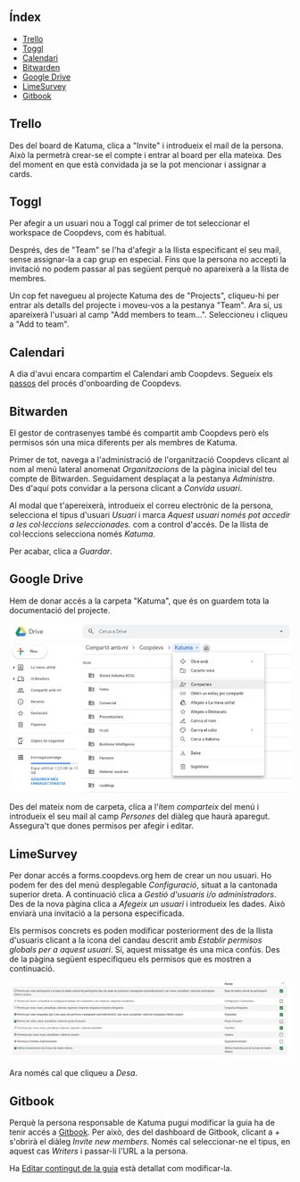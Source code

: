 ## Índex

- [Trello](#trello)
- [Toggl](#toggl)
- [Calendari](#calendari)
- [Bitwarden](#bitwarden)
- [Google Drive](#google-drive)
- [LimeSurvey](#limesurvey)
- [Gitbook](#gitbook)

## Trello

Des del board de Katuma, clica a "Invite" i introdueix el mail de la persona. Això la permetrà crear-se el compte i entrar al board per ella mateixa. Des del moment en que està convidada ja se la pot mencionar i assignar a cards.

## Toggl

Per afegir a un usuari nou a Toggl cal primer de tot seleccionar el workspace de Coopdevs, com és habitual.

Després, des de "Team" se l'ha d'afegir a la llista especificant el seu mail, sense assignar-la a cap grup en especial. Fins que la persona no accepti la invitació no podem passar al pas següent perquè no apareixerà a la llista de membres.

Un cop fet navegueu al projecte Katuma des de "Projects", cliqueu-hi per entrar als detalls del projecte i moveu-vos a la pestanya "Team". Ara sí, us apareixerà l'usuari al camp "Add members to team...". Seleccioneu i cliqueu a "Add to team".

## Calendari

A dia d'avui encara compartim el Calendari amb Coopdevs. Segueix els [passos](https://github.com/coopdevs/handbook/wiki/Proc%C3%A9s-d%27onboarding#calendari) del procés d'onboarding de Coopdevs.

## Bitwarden

El gestor de contrasenyes també és compartit amb Coopdevs però els permisos són una mica diferents per als membres de Katuma.

Primer de tot, navega a l'administració de l'organització Coopdevs clicant al nom al menú lateral anomenat _Organitzacions_ de la pàgina inicial del teu compte de Bitwarden. Seguidament desplaçat a la pestanya _Administra_. Des d'aquí pots convidar a la persona clicant a _Convida usuari_.

Al modal que t'apereixerà, introdueix el correu electrònic de la persona, selecciona el tipus d'usuari _Usuari_ i marca _Aquest usuari només pot accedir a les col·leccions seleccionades._ com a control d'accés. De la llista de col·leccions selecciona només _Katuma_.

Per acabar, clica a _Guardar_.

## Google Drive

Hem de donar accés a la carpeta "Katuma", que és on guardem tota la documentació del projecte.

![](img/share_gdrive.png)

Des del mateix nom de carpeta, clica a l'ítem _comparteix_ del menú i introdueix el seu mail al camp _Persones_ del diàleg que haurà aparegut. Assegura't que dones permisos per afegir i editar.

## LimeSurvey

Per donar accés a forms.coopdevs.org hem de crear un nou usuari. Ho podem fer des del menú desplegable _Configuració_, situat a la cantonada superior dreta. A continuació clica a _Gestió d'usuaris i/o administradors_. Des de la nova pàgina clica a _Afegeix un usuari_ i introdueix les dades. Això enviarà una invitació a la persona especificada.

Els permisos concrets es poden modificar posteriorment des de la llista d'usuaris clicant a la icona del candau descrit amb _Establir permisos globals per a aquest usuari_. Sí, aquest missatge és una mica confús. Des de la pàgina següent especifiqueu els permisos que es mostren a continuació.

![](img/limesurvey_user_permissions.png)

Ara només cal que cliqueu a _Desa_.

## Gitbook

Perquè la persona responsable de Katuma pugui modificar la guia ha de tenir accés a [Gitbook](https://www.gitbook.com/). Per això, des del dashboard de Gitbook, clicant a _+_ s'obrirà el diàleg _Invite new members_. Només cal seleccionar-ne el tipus, en aquest cas _Writers_ i passar-li l'URL a la persona.

Ha [Editar contingut de la guia](https://github.com/coopdevs/handbook/wiki/Editar-contingut-de-la-guia) està detallat com modificar-la.
